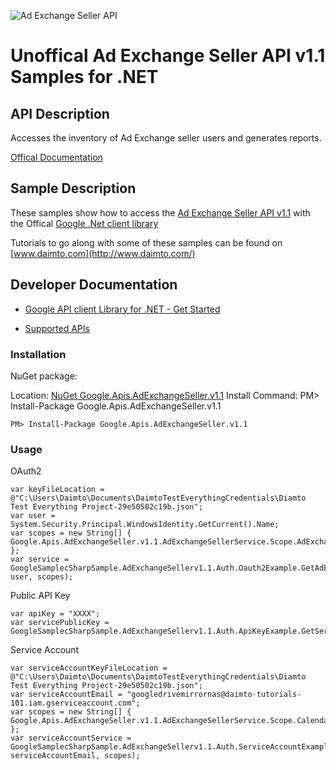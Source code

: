 ﻿![Ad Exchange Seller API](https://www.google.com/images/icons/product/doubleclick-32.gif)

# Unoffical Ad Exchange Seller API v1.1 Samples for .NET  

## API Description

Accesses the inventory of Ad Exchange seller users and generates reports.

[Offical Documentation](https://developers.google.com/ad-exchange/seller-rest/)

## Sample Description

These samples show how to access the [Ad Exchange Seller API v1.1](https://developers.google.com/ad-exchange/seller-rest/) with the Offical [Google .Net client library](https://github.com/google/google-api-dotnet-client)

Tutorials to go along with some of these samples can be found on [www.daimto.com](http://www.daimto.com/)

## Developer Documentation

* [Google API client Library for .NET - Get Started](https://developers.google.com/api-client-library/dotnet/get_started)

* [Supported APIs](https://developers.google.com/api-client-library/dotnet/apis/)

### Installation

NuGet package:

Location: [NuGet Google.Apis.AdExchangeSeller.v1.1](https://www.nuget.org/packages/Google.Apis.AdExchangeSeller.v1.1)
Install Command: PM>  Install-Package Google.Apis.AdExchangeSeller.v1.1

```
PM> Install-Package Google.Apis.AdExchangeSeller.v1.1
```

### Usage

OAuth2
```
var keyFileLocation = @"C:\Users\Daimto\Documents\DaimtoTestEverythingCredentials\Diamto Test Everything Project-29e50502c19b.json";
var user = System.Security.Principal.WindowsIdentity.GetCurrent().Name;
var scopes = new String[] { Google.Apis.AdExchangeSeller.v1.1.AdExchangeSellerService.Scope.AdExchangeSellerReadonly };
var service = GoogleSamplecSharpSample.AdExchangeSellerv1.1.Auth.Oauth2Example.GetAdExchangeSellerService(keyFileLocation, user, scopes);
```

Public API Key

```
var apiKey = "XXXX";
var servicePublicKey = GoogleSamplecSharpSample.AdExchangeSellerv1.1.Auth.ApiKeyExample.GetService(apiKey);
```

Service Account
```
var serviceAccountKeyFileLocation = @"C:\Users\Daimto\Documents\DaimtoTestEverythingCredentials\Diamto Test Everything Project-29e50502c19b.json";
var serviceAccountEmail = "googledrivemirrornas@daimto-tutorials-101.iam.gserviceaccount.com";
var scopes = new String[] { Google.Apis.AdExchangeSeller.v1.1.AdExchangeSellerService.Scope.Calendar };            
var serviceAccountService = GoogleSamplecSharpSample.AdExchangeSellerv1.1.Auth.ServiceAccountExample.AuthenticateServiceAccount(serviceAccountKeyFileLocation, serviceAccountEmail, scopes);
```
